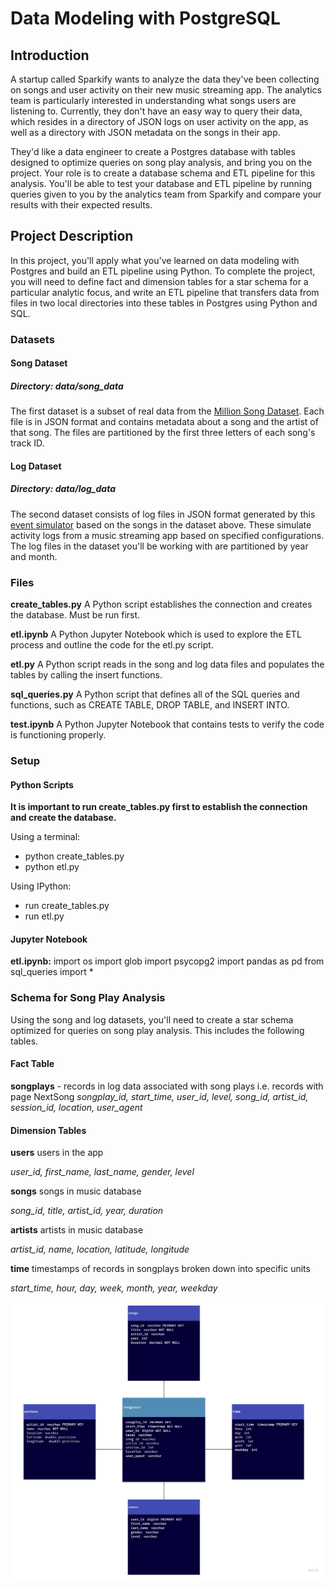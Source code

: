 # Data Modeling with PostgreSQL
## Introduction
A startup called Sparkify wants to analyze the data they've been collecting on songs and user activity on their new music streaming app. The analytics team is particularly interested in understanding what songs users are listening to. Currently, they don't have an easy way to query their data, which resides in a directory of JSON logs on user activity on the app, as well as a directory with JSON metadata on the songs in their app.

They'd like a data engineer to create a Postgres database with tables designed to optimize queries on song play analysis, and bring you on the project. Your role is to create a database schema and ETL pipeline for this analysis. You'll be able to test your database and ETL pipeline by running queries given to you by the analytics team from Sparkify and compare your results with their expected results.

## Project Description
In this project, you'll apply what you've learned on data modeling with Postgres and build an ETL pipeline using Python. To complete the project, you will need to define fact and dimension tables for a star schema for a particular analytic focus, and write an ETL pipeline that transfers data from files in two local directories into these tables in Postgres using Python and SQL.

### Datasets

#### Song Dataset
##### Directory: data/song_data
The first dataset is a subset of real data from the <a href="http://millionsongdataset.com/">Million Song Dataset</a>. Each file is in JSON format and contains metadata about a song and the artist of that song. The files are partitioned by the first three letters of each song's track ID.

#### Log Dataset
##### Directory: data/log_data
The second dataset consists of log files in JSON format generated by this <a href="https://github.com/Interana/eventsim">event simulator</a> based on the songs in the dataset above. These simulate activity logs from a music streaming app based on specified configurations. The log files in the dataset you'll be working with are partitioned by year and month. 

### Files

**create_tables.py**
A Python script establishes the connection and creates the database. Must be run first.

**etl.ipynb**
A Python Jupyter Notebook which is used to explore the ETL process and outline the code for the etl.py script.

**etl.py**
A Python script reads in the song and log data files and populates the tables by calling the insert functions.

**sql_queries.py**
A Python script that defines all of the SQL queries and functions, such as CREATE TABLE, DROP TABLE, and INSERT INTO. 

**test.ipynb**
A Python Jupyter Notebook that contains tests to verify the code is functioning properly.


### Setup

#### Python Scripts

**It is important to run create_tables.py first to establish the connection and create the database.**

Using a terminal:
- python create_tables.py
- python etl.py

Using IPython:
- run create_tables.py
- run etl.py

#### Jupyter Notebook

**etl.ipynb:**
import os
import glob
import psycopg2
import pandas as pd
from sql_queries import *

### Schema for Song Play Analysis
Using the song and log datasets, you'll need to create a star schema optimized for queries on song play analysis. This includes the following tables.

#### Fact Table
**songplays** - records in log data associated with song plays i.e. records with page NextSong
*songplay_id, start_time, user_id, level, song_id, artist_id, session_id, location, user_agent*

#### Dimension Tables
**users**  users in the app

*user_id, first_name, last_name, gender, level*


**songs**  songs in music database

*song_id, title, artist_id, year, duration*


**artists** artists in music database

*artist_id, name, location, latitude, longitude*


**time** timestamps of records in songplays broken down into specific units

*start_time, hour, day, week, month, year, weekday*


![A star schema of the tables songplays, users, songs, artists, and time](/star_schema.jpg)


